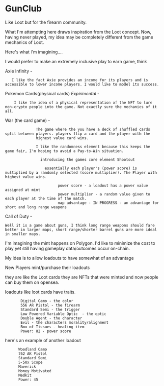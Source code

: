 # GunClub
Like Loot but for the firearm community.

What I'm attempting here draws inspiration from the Loot concept. Now, having never played, my idea may be completely different from the game mechanics of Loot.

Here's what I'm imagining....


  
  I would prefer to make an extremely inclusive play to earn game, think 
  
  Axie Infinity -
       
       I like the fact Axie provides an income for its players and is accessible to lower income players. I would like to model its success. 
       
       
  Pokemon Cards(physical cards) *Expirimental* -
                    
        I like the idea of a physical representation of the NFT to lure non-crypto people into the game. Not exactly sure the mechanics of it all. 
  
  
  War (the card game) - 
        
                  The game where the you have a deck of shuffled cards split between players. players flip a card and the player with the
                  highest value card wins. 
                  
                  I like the randomness element because this keeps the game fair, I'm hoping to avoid a Pay-to-Win situation. 
                  
                    introducing the games core element Shootout
                        
                      essentially each player's (power score) is multiplied by a randomly selected (score multiplier). The Player with highest value wins. 
                           
                            power score - a loadout has a power value assigned at mint
                            power multiplier - a random value given to each player at the time of the match.
                            map advantage - IN PROGRESS - an advantage for short and long range weapons
                  
                       
  
  
  
  Call of Duty -
                 
    Well it is a game about guns, I think long range weapons should fare better in larger maps, short range/shorter barrel guns are more ideal in smaller maps.
  
  
  I'm imagining the mint happens on Polygon. I'd like to minimize the cost to play yet still having gameplay data/outcomes occur on-chain. 
  

  My idea is to allow loadouts to have somewhat of an advantage 
  

New Players mint/purchase their loadouts 


   they are like the Loot cards they are NFTs that were minted and now people can buy them on opensea.
   
   loadouts like loot cards have traits. 
   
           Digital Camo - the color
           556 AR Pistol - the firearm
           Standard Semi - the trigger
           Low Powered Variable Optic  - the optic
           Double Agent - the character
           Evil - the characters morality/alignment
           Box of Tissues - healing item
           Power: 82 - power score
           
           
    
   here's an example of another loadout
   
          Woodland Camo
          762 AK Pistol
          Standard Semi
          5-50x Scope
          Maverick
          Money Motivated
          Medkit
          Power: 45
          
        
          
         
